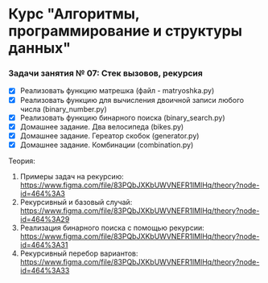 # Курс "Алгоритмы, программирование и структуры данных"

### Задачи занятия № 07: Стек вызовов, рекурсия

- [x] Реализовать функцию матрешка (файл - matryoshka.py)
- [x] Реализовать функцию для вычисления двоичной записи любого числа (binary_number.py)
- [x] Реализовать функцию бинарного поиска (binary_search.py)
- [x] Домашнее задание. Два велосипеда (bikes.py)
- [x] Домашнее задание. Гереатор скобок (generator.py)
- [x] Домашнее задание. Комбинации (combination.py)

Теория: 
1. Примеры задач на рекурсию: https://www.figma.com/file/83PQbJXKbUWVNEFR1lMlHq/theory?node-id=464%3A3
2. Рекурсивный и базовый случай: https://www.figma.com/file/83PQbJXKbUWVNEFR1lMlHq/theory?node-id=464%3A29
3. Реализация бинарного поиска с помощью рекурсии: https://www.figma.com/file/83PQbJXKbUWVNEFR1lMlHq/theory?node-id=464%3A31
4. Рекурсивный перебор вариантов: https://www.figma.com/file/83PQbJXKbUWVNEFR1lMlHq/theory?node-id=464%3A33
